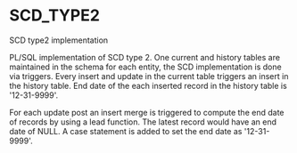 # SCD_TYPE2
SCD type2 implementation

PL/SQL implementation of SCD type 2. 
One current and history tables are maintained in the schema for each entity, the SCD implementation is done via triggers.
Every insert and update in the current table triggers an insert in the history table. 
End date of the each inserted record in the history table is '12-31-9999'.

For each update post an insert merge is triggered to compute the end date of records by using a lead function.
The latest record would have an end date of NULL. A case statement is added to set the end date as '12-31-9999'.
